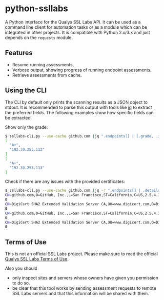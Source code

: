 python-ssllabs
==============

A Python interface for the Qualys SSL Labs API. It can be used as a command line client for automation tasks or as a module which can be integrated in other projects. It is compatible with Python 2.x/3.x and just depends on the ```requests``` module.

## Features

* Resume running assessments.
* Verbose output, showing progress of running endpoint assessments.
* Retrieve assessments from cache.

## Using the CLI

The CLI by default only prints the scanning results as a JSON object to stdout. It is recommended to parse this output with tools like [jq](https://stedolan.github.io/jq/) to extract the preferred fields. The following examples show how specific fields can be extracted.

Show only the grade:

```bash
$ ssllabs-cli.py --use-cache github.com |jq ".endpoints[] | [.grade, .ipAddress]"             
[
  "A+",
  "192.30.253.112"
]
[
  "A+",
  "192.30.253.113"
]
```

Check if there are any issues with the provided certificates:

```bash
$ ssllabs-cli.py --use-cache github.com |jq -r ".endpoints[] | .details | .chain | .certs[] | .subject, .issues"
CN=github.com,O=GitHub, Inc.,L=San Francisco,ST=California,C=US,2.5.4.17=#13053934313037,STREET=88 Colin P Kelly, Jr Street,2.5.4.5=#130735313537353530,1.3.6.1.4.1.311.60.2.1.2=#130844656c6177617265,1.3.6.1.4.1.311.60.2.1.3=#13025553,2.5.4.15=#0c1450726976617465204f7267616e697a6174696f6e
0
CN=DigiCert SHA2 Extended Validation Server CA,OU=www.digicert.com,O=DigiCert Inc,C=US
0
CN=github.com,O=GitHub, Inc.,L=San Francisco,ST=California,C=US,2.5.4.17=#13053934313037,STREET=88 Colin P Kelly, Jr Street,2.5.4.5=#130735313537353530,1.3.6.1.4.1.311.60.2.1.2=#130844656c6177617265,1.3.6.1.4.1.311.60.2.1.3=#13025553,2.5.4.15=#0c1450726976617465204f7267616e697a6174696f6e
0
CN=DigiCert SHA2 Extended Validation Server CA,OU=www.digicert.com,O=DigiCert Inc,C=US
0
```

## Terms of Use

This is not an official SSL Labs project. Please make sure to read the official [Qualys SSL Labs Terms of Use](https://www.ssllabs.com/downloads/Qualys_SSL_Labs_Terms_of_Use.pdf).

Also you should

* only inspect sites and servers whose owners have given you permission to do so.
* be clear that this tool works by sending assessment requests to remote SSL Labs servers and that this information will
be shared with them.
